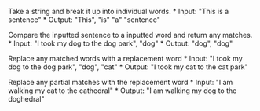 Take a string and break it up into individual words.
    * Input: "This is a sentence"
    * Output: "This", "is" "a" "sentence"

Compare the inputted sentence to a inputted word and return any matches.
    * Input: "I took my dog to the dog park", "dog"
    * Output: "dog", "dog"

Replace any matched words with a replacement word
    * Input: "I took my dog to the dog park", "dog", "cat"
    * Output: "I took my cat to the cat park"




Replace any partial matches with the replacement word
    * Input: "I am walking my cat to the cathedral"
    * Output: "I am walking my dog to the doghedral"
